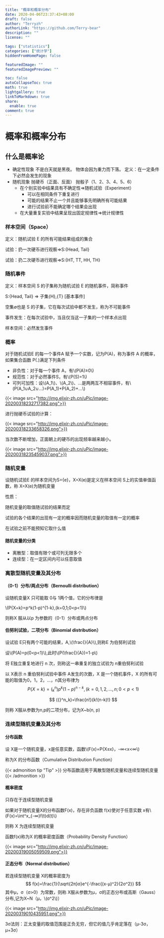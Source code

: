 ```yaml
---
title: "概率和概率分布"
date: 2020-04-06T23:37:43+08:00
draft: false
author: "Terryzh"
authorLink: "https://github.com/Terry-bear"
description: ""
license: ""

tags: ["statistics"]
categories: ["统计学"]
hiddenFromHomePage: false

featuredImage: ""
featuredImagePreview: ""

toc: false
autoCollapseToc: true
math: true
lightgallery: true
linkToMarkdown: true
share:
  enable: true
comment: true
---
```

# 概率和概率分布

## 什么是概率论

- 确定性现象
  不是白天就是黑夜。
  物体会因为重力而下落。
  定义：在一定条件下必然会发生的现象
- 随机现象
  抛硬币（正面、反面）
  抛骰子（1、2、3、4、5、6）
  - 在个别实验中结果具有不确定性=>随机试验（Experiment）
    - 可以在相同条件下重复进行
    - 可能的结果不止一个并且能够事先明确所有可能结果
    - 进行试验前不能确定哪个结果会出现
  - 在大量重复实验中结果呈现出固定规律性=>统计规律性



### 样本空间（Space）

定义：随机试验 E 的所有可能结果组成的集合

试验：扔一次硬币进行观察=>S:{Head, Tail}

试验：扔二次硬币进行观察=>S:{HT, TT, HH, TH}

### 随机事件

定义：样本空间 S 的子集称为随机试验 E 的随机事件，简称事件

S:{Head, Tail} => 子集{H},{T} [基本事件]

空集∅也是 S 的子集，它在每次试验中都不发生，称为不可能事件

事件发生：在每次试验中，当且仅当这一子集的一个样本点出现

样本空间：必然发生事件

### 概率

对于随机试验E 的每一个事件A 赋予一个实数，记为P(A)，称为事件 A 的概率，如果集合函数 P(.)满足下列条件

- 非负性：对于每一个事件 A，有\\(P(A)≥0\\)
- 规范性：对于必然事件S，有\\(P(S)=1\\)
- 可列可加性：设\\(A_1\\)、\\(A_2\\)、...是两两互不相容事件，有\\(P(A_1∪A_2∪…)=P(A_1)+P(A_2)+...\\)

{{< image src="http://img.elixir-zh.cn/uPic/image-20200318232717382.png">}}



进行抛硬币试验的计算：

{{< image src="http://img.elixir-zh.cn/uPic/image-20200318233658326.png">}}

当次数不断增加，正面朝上的硬币的出现频率越来越小。

{{< image src="http://img.elixir-zh.cn/uPic/image-20200318235459037.png">}}

### 随机变量

设随机试验E 的样本空间为S={e}，X=X(e)是定义在样本空间 S上的实值单值函数，称 X=X(e)为随机变量

性质：

随机变量的取值随试验的结果而定

试验的各个结果的出现有一定的概率因而随机变量的取值有一定的概率

在试验之前不能预知它取什么值

#### 随机变量的分类

- 离散型：取值有限个或可列无限多个
- 连续型：在一定区间内可以任意取值

### 离散型随机变量及其分布

#### （0-1）分布/两点分布（Bernoulli distribution）

设随机变量X 只可能取 0与 1两个值，它的分布律是

\\(P\{X=k\}=p^k(1-p)^{1-k},(k=0,1;0<p<1)\\)

则称X 服从以p 为参数的（0-1）分布或两点分布

#### 伯努利试验，二项分布（Binomial distribution）

设试验 E只有两个可能的结果，A,\\(\frac{}{A}\\),则称E 为伯努利试验

设\\(P(A)=p(0<p<1)\\),此时\\(P(\frac{}{A})=1-p\\)

将 E独立重复地进行 n 次，则称这一串重复的独立试验为 n重伯努利试验

以 X表示 n 重伯努利试验中事件 A发生的次数，X 是一个随机事件，X 的所有可能的取值为0，1，2，…，n其分布律为
$$
P\{X=k\}=({}^n_k)p^k(1-p)^{n-k},(k=0,1,2,...,n;0<p<1)
$$

$$
({}^n_k)=\frac{n!}{k!(n-k)!}
$$

则称 X服从参数为n,p的二项分布，记为X~b(n, p)

### 连续型随机变量及其分布

#### 分布函数

设 X是一个随机变量，x是任意实数，函数\\(F(x)=P{X≤x}，-∞<x<∞\\)

称为X 的分布函数（Cumulative Distribution Function）

{{< admonition tip "Tip" >}}
分布函数适用于离散型随机变量和连续型随机变量
{{< /admonition >}}

#### 概率密度

只存在于连续型随机变量

如果对于随机变量X的分布函数F(x)，存在非负函数 f(x)使对于任意实数 x有\\(F(x)=\int^x_{-∞}f(t)d(t)\\)

则称 X 为连续型随机变量

函数f(x)称为X 的概率密度函数（Probability Density Function）

{{< image src="http://img.elixir-zh.cn/uPic/image-20200319005059509.png">}}

#### 正态分布（Normal distribution）

若连续型随机变量 X的概率密度为
$$
f(x)=\frac{1}{\sqrt{2π}σ}e^{-\frac{(x-μ)^2}{2σ^2}}
$$
其中μ，σ（σ>0）为常数，则称 X服从参数为μ，σ的正态分布或高斯（Gauss）分布,记为X~N（μ，\\(σ^2\\)）

{{< image src="http://img.elixir-zh.cn/uPic/image-20200319010435951.png">}}

3σ法则：正太变量的取值范围是正负无穷，但它的值几乎肯定落在（μ-3σ， μ+3σ）
